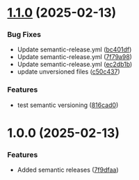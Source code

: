 # [1.1.0](https://github.com/AllCareRecruitment/allcare/compare/v1.0.0...v1.1.0) (2025-02-13)


### Bug Fixes

* Update semantic-release.yml ([bc401df](https://github.com/AllCareRecruitment/allcare/commit/bc401df3598ec083fb94bf12848e9d6e42b87927))
* Update semantic-release.yml ([7f79a98](https://github.com/AllCareRecruitment/allcare/commit/7f79a9882d2331851cf5beedb855bd6bbac55d9d))
* Update semantic-release.yml ([ec2db1b](https://github.com/AllCareRecruitment/allcare/commit/ec2db1b5cdbe1fa2365c41d912e7a6ccaae64888))
* update unversioned files ([c50c437](https://github.com/AllCareRecruitment/allcare/commit/c50c437de6a165690c57bf824ee92b0749209fb3))


### Features

* test semantic versioning ([816cad0](https://github.com/AllCareRecruitment/allcare/commit/816cad097aaea576574ab9766ee78a00a3403a7c))

# 1.0.0 (2025-02-13)


### Features

* Added semantic releases ([7f9dfaa](https://github.com/AllCareRecruitment/allcare/commit/7f9dfaaeeeff1d670a59e5e637acda46ad429be8))
